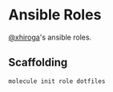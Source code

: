 # Ansible Roles
[@xhiroga](https://github.com/xhiroga)'s ansible roles.


## Scaffolding

```shell
molecule init role dotfiles
```
